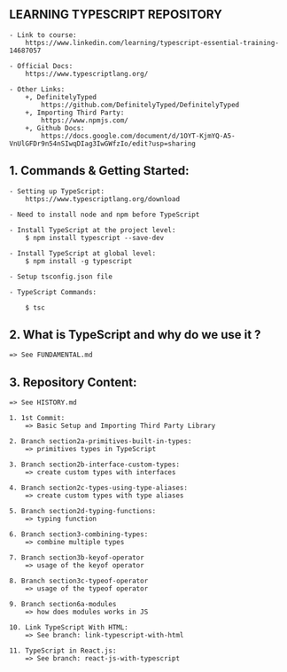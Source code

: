 ## LEARNING TYPESCRIPT REPOSITORY

    - Link to course:
        https://www.linkedin.com/learning/typescript-essential-training-14687057

    - Official Docs:
        https://www.typescriptlang.org/

    - Other Links:
        +, DefinitelyTyped
            https://github.com/DefinitelyTyped/DefinitelyTyped
        +, Importing Third Party:
            https://www.npmjs.com/
        +, Github Docs:
            https://docs.google.com/document/d/1OYT-KjmYQ-A5-VnUlGFDr9n54nSIwqDIag3IwGWfzIo/edit?usp=sharing

## 1. Commands & Getting Started:

    - Setting up TypeScript:
        https://www.typescriptlang.org/download

    - Need to install node and npm before TypeScript

    - Install TypeScript at the project level:
        $ npm install typescript --save-dev

    - Install TypeScript at global level:
        $ npm install -g typescript

    - Setup tsconfig.json file

    - TypeScript Commands:

        $ tsc

## 2. What is TypeScript and why do we use it ?

    => See FUNDAMENTAL.md

## 3. Repository Content:

    => See HISTORY.md

    1. 1st Commit:
        => Basic Setup and Importing Third Party Library

    2. Branch section2a-primitives-built-in-types:
        => primitives types in TypeScript

    3. Branch section2b-interface-custom-types:
        => create custom types with interfaces

    4. Branch section2c-types-using-type-aliases:
        => create custom types with type aliases

    5. Branch section2d-typing-functions:
        => typing function

    6. Branch section3-combining-types:
        => combine multiple types

    7. Branch section3b-keyof-operator
        => usage of the keyof operator

    8. Branch section3c-typeof-operator
        => usage of the typeof operator

    9. Branch section6a-modules
        => how does modules works in JS

    10. Link TypeScript With HTML:
        => See branch: link-typescript-with-html

    11. TypeScript in React.js:
        => See branch: react-js-with-typescript
